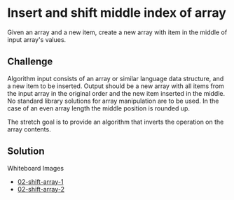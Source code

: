 # Insert and shift middle index of array
Given an array and a new item, create a new array with item in the middle of input array's values.

## Challenge
Algorithm input consists of an array or similar language data structure, and
a new item to be inserted.
Output should be a new array with all items from the input array in the
original order and the new item inserted in the middle.
No standard library solutions for array manipulation are to be used. In the
case of an even array length the middle position is rounded up.

The stretch goal is to provide an algorithm that inverts the operation on the
array contents.

## Solution
Whiteboard Images
- [02-shift-array-1](../../assets/02-shift-array-1.jpg)
- [02-shift-array-2](../../assets/02-shift-array-2.jpg)
